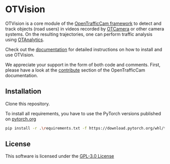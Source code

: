 # OTVision

OTVision is a core module of the [OpenTrafficCam framework](https://github.com/OpenTrafficCam) to detect and track objects (road users) in videos recorded by [OTCamera](https://github.com/OpenTrafficCam/OTCamera) or other camera systems. On the resulting trajectories, one can perform traffic analysis using [OTAnalytics](https://github.com/OpenTrafficCam/OTAnalytics).

Check out the [documentation](https://docs.opentrafficcam.org/otvision) for detailed instructions on how to install and use OTVision.

We appreciate your support in the form of both code and comments. First, please have a look at the [contribute](https://docs.opentrafficcam.org/contribute) section of the OpenTrafficCam documentation.

## Installation

Clone this repository.

To install all requirements, you have to use the PyTorch versions published on [pytorch.org](https://pytorch.org/get-started/locally/)

```bash
pip install -r .\requirements.txt -f https://download.pytorch.org/whl/torch_stable.html --user
```

## License

This software is licensed under the [GPL-3.0 License](LICENSE)
